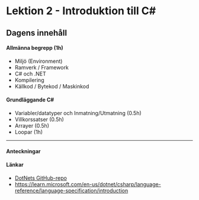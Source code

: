 # Lektion 2 - Introduktion till C\#

## Dagens innehåll

#### Allmänna begrepp (1h)

* Miljö (Environment)
* Ramverk / Framework
* C# och .NET
* Kompilering
* Källkod / Bytekod / Maskinkod

#### Grundläggande C\#

* Variabler/datatyper och Inmatning/Utmatning (0.5h)
* Villkorssatser (0.5h)
* Arrayer (0.5h)
* Loopar (1h)

---

#### Anteckningar

#### Länkar

* [DotNets GitHub-repo](https://github.com/dotnet)
* https://learn.microsoft.com/en-us/dotnet/csharp/language-reference/language-specification/introduction